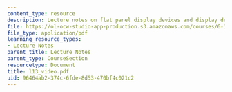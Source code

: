 ```yaml
---
content_type: resource
description: Lecture notes on flat panel display devices and display drivers.
file: https://ol-ocw-studio-app-production.s3.amazonaws.com/courses/6-111-introductory-digital-systems-laboratory-spring-2006/96464ab2374c6fde8d53470bf4c021c2_l13_video.pdf
file_type: application/pdf
learning_resource_types:
- Lecture Notes
parent_title: Lecture Notes
parent_type: CourseSection
resourcetype: Document
title: l13_video.pdf
uid: 96464ab2-374c-6fde-8d53-470bf4c021c2
---
```


